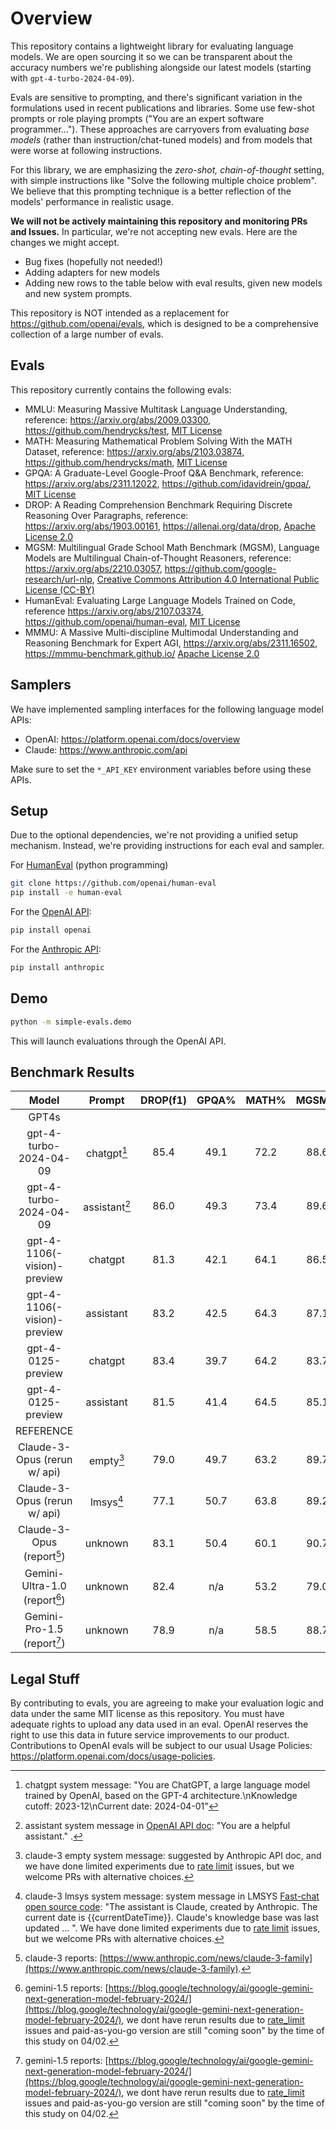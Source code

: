 # Overview
This repository contains a lightweight library for evaluating language models.
We are open sourcing it so we can be transparent about the accuracy numbers we're publishing alongside our latest models (starting with `gpt-4-turbo-2024-04-09`).

Evals are sensitive to prompting, and there's significant variation in the formulations used in recent publications and libraries.
Some use few-shot prompts or role playing prompts ("You are an expert software programmer...").
These approaches are carryovers from evaluating *base models* (rather than instruction/chat-tuned models) and from models that were worse at following instructions.

For this library, we are emphasizing the *zero-shot, chain-of-thought* setting, with simple instructions like "Solve the following multiple choice problem". We believe that this prompting technique is a better reflection of the models' performance in realistic usage.

**We will not be actively maintaining this repository and monitoring PRs and Issues.** In particular, we're not accepting new evals. Here are the changes we might accept.
- Bug fixes (hopefully not needed!)
- Adding adapters for new models
- Adding new rows to the table below with eval results, given new models and new system prompts.

This repository is NOT intended as a replacement for https://github.com/openai/evals, which is designed to be a comprehensive collection of a large number of evals.

## Evals

This repository currently contains the following evals:

- MMLU: Measuring Massive Multitask Language Understanding, reference: https://arxiv.org/abs/2009.03300, https://github.com/hendrycks/test, [MIT License](https://github.com/hendrycks/test/blob/master/LICENSE)
- MATH: Measuring Mathematical Problem Solving With the MATH Dataset, reference: https://arxiv.org/abs/2103.03874, https://github.com/hendrycks/math, [MIT License](https://github.com/idavidrein/gpqa/blob/main/LICENSE)
- GPQA: A Graduate-Level Google-Proof Q&A Benchmark, reference: https://arxiv.org/abs/2311.12022, https://github.com/idavidrein/gpqa/,  [MIT License](https://github.com/idavidrein/gpqa/blob/main/LICENSE)
- DROP: A Reading Comprehension Benchmark Requiring Discrete Reasoning Over Paragraphs, reference: https://arxiv.org/abs/1903.00161, https://allenai.org/data/drop, [Apache License 2.0](https://github.com/allenai/allennlp-models/blob/main/LICENSE)
- MGSM: Multilingual Grade School Math Benchmark (MGSM), Language Models are Multilingual Chain-of-Thought Reasoners, reference: https://arxiv.org/abs/2210.03057, https://github.com/google-research/url-nlp, [Creative Commons Attribution 4.0 International Public License (CC-BY)](https://github.com/google-research/url-nlp/blob/main/LICENSE)
- HumanEval: Evaluating Large Language Models Trained on Code, reference https://arxiv.org/abs/2107.03374, https://github.com/openai/human-eval, [MIT License](https://github.com/openai/human-eval/blob/master/LICENSE)
- MMMU: A Massive Multi-discipline Multimodal Understanding and Reasoning Benchmark for Expert AGI, https://arxiv.org/abs/2311.16502, https://mmmu-benchmark.github.io/ [Apache License 2.0](https://github.com/MMMU-Benchmark/MMMU/blob/main/LICENSE)

## Samplers

We have implemented sampling interfaces for the following language model APIs:

- OpenAI: https://platform.openai.com/docs/overview
- Claude: https://www.anthropic.com/api
  
Make sure to set the `*_API_KEY` environment variables before using these APIs.

## Setup

Due to the optional dependencies, we're not providing a unified setup mechanism. Instead, we're providing instructions for each eval and sampler.

For [HumanEval](https://github.com/openai/human-eval/) (python programming)
```bash
git clone https://github.com/openai/human-eval
pip install -e human-eval
```

For the [OpenAI API](https://pypi.org/project/openai/):
```bash
pip install openai
```

For the [Anthropic API](https://docs.anthropic.com/claude/docs/quickstart-guide):
```bash
pip install anthropic
```

## Demo 
```bash
python -m simple-evals.demo
```
This will launch evaluations through the OpenAI API.


## Benchmark Results
| Model                         | Prompt        |DROP(f1)| GPQA%   |   MATH% |   MGSM% |   MMLU% |HumanEval% | 
|:-----------------------------:|:-------------:|:------:|:-------:|:-------:|:-------:|:-------:|:---------:| 
|     GPT4s                     |               |        |         |         |         |         |           |
| gpt-4-turbo-2024-04-09        | chatgpt[^1]   |   85.4 |  49.1   |   72.2  |   88.6  |   86.5  |      87.6 |
| gpt-4-turbo-2024-04-09        | assistant[^2] |   86.0 |  49.3   |   73.4  |   89.6  |   86.7  |      88.2 |
| gpt-4-1106(-vision)-preview   | chatgpt       |   81.3 |  42.1   |   64.1  |   86.5  |   84.6  |      82.2 |
| gpt-4-1106(-vision)-preview   | assistant     |   83.2 |  42.5   |   64.3  |   87.1  |   84.7  |      83.7 |
| gpt-4-0125-preview            | chatgpt       |   83.4 |  39.7   |   64.2  |   83.7  |   84.8  |      88.2 |
| gpt-4-0125-preview            | assistant     |   81.5 |  41.4   |   64.5  |   85.1  |   85.4  |      86.6 |
| REFERENCE                     |               |                  |         |         |         |           |
| Claude-3-Opus (rerun w/ api)  | empty[^3]     |   79.0 |  49.7   |   63.2  |   89.7  |   84.1  |      84.8 |
| Claude-3-Opus (rerun w/ api)  | lmsys[^4]     |   77.1 |  50.7   |   63.8  |   89.2  |   84.2  |      82.9 |
| Claude-3-Opus (report[^5])    | unknown       |   83.1 |  50.4   |   60.1  |   90.7  |   86.8  |      84.9 |
| Gemini-Ultra-1.0 (report[^6]) | unknown       |   82.4 | n/a     |   53.2  |  79.0   |   83.7  |      74.4 |
| Gemini-Pro-1.5 (report[^6])   | unknown       |   78.9 | n/a     |   58.5  |   88.7  |   81.9  |      71.9 |

[^1]:chatgpt system message: "You are ChatGPT, a large language model trained by OpenAI, based on the GPT-4 architecture.\nKnowledge cutoff: 2023-12\nCurrent date: 2024-04-01"
[^2]:assistant system message in [OpenAI API doc](https://platform.openai.com/docs/api-reference/introduction): "You are a helpful assistant." .
[^3]:claude-3 empty system message: suggested by Anthropic API doc, and we have done limited experiments due to [rate limit](https://docs.anthropic.com/claude/reference/rate-limits) issues, but we welcome PRs with alternative choices. 
[^4]:claude-3 lmsys system message: system message in LMSYS [Fast-chat open source code](https://github.com/lm-sys/FastChat/blob/7899355ebe32117fdae83985cf8ee476d2f4243f/fastchat/conversation.py#L894): "The assistant is Claude, created by Anthropic. The current date is {{currentDateTime}}. Claude's knowledge base was last updated ... ". We have done limited experiments due to [rate limit](https://docs.anthropic.com/claude/reference/rate-limits) issues, but we welcome PRs with alternative choices. 
[^5]:claude-3 reports: [https://www.anthropic.com/news/claude-3-family](https://www.anthropic.com/news/claude-3-family).
[^6]:gemini-1.5 reports: [https://blog.google/technology/ai/google-gemini-next-generation-model-february-2024/](https://blog.google/technology/ai/google-gemini-next-generation-model-february-2024/), we dont have rerun results due to [rate_limit](https://ai.google.dev/pricing) issues and paid-as-you-go version are still "coming soon" by the time of this study on 04/02. 

## Legal Stuff
By contributing to evals, you are agreeing to make your evaluation logic and data under the same MIT license as this repository. You must have adequate rights to upload any data used in an eval. OpenAI reserves the right to use this data in future service improvements to our product. Contributions to OpenAI evals will be subject to our usual Usage Policies: https://platform.openai.com/docs/usage-policies.
